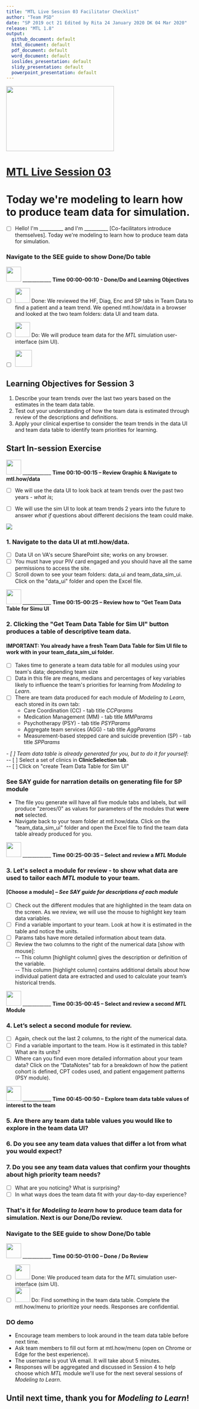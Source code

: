 ```yaml
---
title: "MTL Live Session 03 Facilitator Checklist"
author: "Team PSD"
date: "SP 2019 oct 21 Edited by Rita 24 January 2020 DK 04 Mar 2020"
release: "MTL 1.8"
output: 
  github_document: default
  html_document: default
  pdf_document: default
  word_document: default
  ioslides_presentation: default
  slidy_presentation: default
  powerpoint_presentation: default
---
```

<img src = "https://github.com/lzim/teampsd/blob/master/resources/logos/mtl_live_sq_sm.png"
     height = "175" width = "290">  

# [MTL Live Session 03](https://github.com/lzim/teampsd/blob/master/mtl_facilitate_workgroup/mtl_live_guide/mtl_live_session03_see.Rmd "MTL Live Session 03")

# Today we're modeling to learn how to produce team data for simulation.  
- [ ] Hello! I'm __________ and I'm __________ [Co-facilitators introduce themselves]. Today we're modeling to learn how to produce team data for simulation.

### Navigate to the SEE guide to show Done/Do table
[<img src = "https://github.com/lzim/teampsd/blob/master/resources/icons/timestamp.png" height = "40" width = "40" style = “display:inline-block”/>](#DontClick) ____________ **Time 00:00-00:10 - Done/Do and Learning Objectives**
 
- [ ] [<img src = "https://github.com/lzim/teampsd/blob/master/resources/icons/done.png" height = "40" width = "40">](#DontClick) Done: We reviewed the HF, Diag, Enc and SP tabs in Team Data to find a patient and a team trend. We opened mtl.how/data in a browser and looked at the two team folders: data UI and team data.  
- [ ] [<img src = "https://github.com/lzim/teampsd/blob/master/resources/icons/do.png" height = "40" width = "40">](#DontClick) 
Do: We will produce team data for the _MTL_ simulation user-interface (sim UI).


<!-- Learning Objectives Icon --> 
- [ ] [<img src = "https://github.com/lzim/teampsd/blob/master/resources/icons/learning_objectives.png" height = "45" width = "45">](DontClick)  
## Learning Objectives for Session 3
1. Describe your team trends over the last two years based on the estimates in the team data table.
2. Test out your understanding of how the team data is estimated through review of the descriptions and definitions. 
3. Apply your clinical expertise to consider the team trends in the data UI and team data table to identify team priorities for learning.

## Start In-session Exercise
[<img src = "https://github.com/lzim/teampsd/blob/master/resources/icons/timestamp.png" height = "40" width = "40" style = “display:inline-block”/>](#DontClick) ____________ **Time 00:10-00:15 – Review Graphic & Navigate to mtl.how/data**
- [ ] We will use the data UI to look back at team trends over the past two years - *what is*;  
- [ ] We will use the sim UI to look at team trends 2 years into the future to answer *what if* questions about different decisions the team could make.  


<img src = "https://raw.githubusercontent.com/lzim/teampsd/master/resources/illustrations/data_ui_sim_ui.png">


### 1. Navigate to the data UI at mtl.how/data. 
- [ ] Data UI on VA's secure SharePoint site; works on any browser.
- [ ] You must have your PIV card engaged and you should have all the same permissions to access the site. 
- [ ] Scroll down to see your team folders: data_ui and team_data_sim_ui. Click on the "data_ui" folder and open the Excel file.  

[<img src = "https://github.com/lzim/teampsd/blob/master/resources/icons/timestamp.png" height = "40" width = "40" style = “display:inline-block”/>](#DontClick) ____________ **Time 00:15-00:25 – Review how to “Get Team Data Table for Simu UI**

### 2. Clicking the "Get Team Data Table for Sim UI" button produces a table of descriptive team data.
#### IMPORTANT: You already have a fresh Team Data Table for Sim UI file to work with in your team_data_sim_ui folder. 
- [ ] Takes time to generate a team data table for all modules using your team's data; depending team size
- [ ] Data in this file are means, medians and percentages of key variables likely to influence the team's priorities for learning from *Modeling to Learn*. 
- [ ] There are team data produced for each module of *Modeling to Learn*, each stored in its own tab:
   + Care Coordination (CC) - tab title *CCParams*
   + Medication Management (MM) - tab title *MMParams*
   + Psychotherapy (PSY) - tab title *PSYParams*
   + Aggregate team services (AGG) - tab title *AggParams*
   + Measurement-based stepped care and suicide prevention (SP) - tab title *SPParams*

*- [ ] Team data table is already generated for you, but to do it for yourself:*  
    -- [ ] Select a set of clinics in **ClinicSelection tab**.  
    -- [ ] Click on "create Team Data Table for Sim UI"  
    
### See SAY guide for narration details on generating file for SP module  

- The file you generate will have all five module tabs and labels, but will produce "zeroes/0" as values for parameters of the modules that **were not** selected.  
 - Navigate back to your team folder at mtl.how/data. Click on the "team_data_sim_ui" folder and open the Excel file to find the team data table already produced for you.  
 
 [<img src = "https://github.com/lzim/teampsd/blob/master/resources/icons/timestamp.png" height = "40" width = "40" style = “display:inline-block”/>](#DontClick) ____________ **Time 00:25-00:35 – Select and review a *MTL* Module**

### 3. Let's select a module for review - to show what data are used to tailor each *MTL* module to your team.  

#### [Choose a module] – *See SAY guide for descriptions of each module*  

- [ ] Check out the different modules that are highlighted in the team data on the screen. As we review, we will use the mouse to highlight key team data variables.  
- [ ] Find a variable important to your team. Look at how it is estimated in the table and notice the units.  
- [ ] Params tabs have more detailed information about team data.  
- [ ] Review the two columns to the right of the numerical data [show with mouse]:  
	-- This column [highlight column] gives the description or definition of the variable.  
	-- This column [highlight column] contains additional details about how individual patient data are extracted and used to calculate your team’s historical trends.  

[<img src = "https://github.com/lzim/teampsd/blob/master/resources/icons/timestamp.png" height = "40" width = "40" style = “display:inline-block”/>](#DontClick) ____________ **Time 00:35-00:45 – Select and review a second *MTL* Module**  

### 4. Let’s select a second module for review.  
- [ ] Again, check out the last 2 columns, to the right of the numerical data.  
- [ ] Find a variable important to the team. How is it estimated in this table? What are its units?   
- [ ] Where can you find even more detailed information about your team data? Click on the “DataNotes” tab for a breakdown of how the patient cohort is defined, CPT codes used, and patient engagement patterns (PSY module).  

[<img src = "https://github.com/lzim/teampsd/blob/master/resources/icons/timestamp.png" height = "40" width = "40" style = “display:inline-block”/>](#DontClick) ____________ **Time 00:45-00:50 – Explore team data table values of interest to the team**  

### 5. Are there any team data table values you would like to explore in the team data UI?  
### 6. Do you see any team data values that differ a lot from what you would expect?  
### 7. Do you see any team data values that confirm your thoughts about high priority team needs?  
- [ ] What are you noticing? What is surprising?
- [ ] In what ways does the team data fit with your day-to-day experience?  

### That's it for _Modeling to learn_ how to produce team data for simulation. Next is our Done/Do review.

### Navigate to the SEE guide to show Done/Do table  
[<img src = "https://github.com/lzim/teampsd/blob/master/resources/icons/timestamp.png" height = "40" width = "40" style = “display:inline-block”/>](#DontClick) ____________ **Time 00:50-01:00 – Done / Do Review**  

 
- [ ] [<img src = "https://github.com/lzim/teampsd/blob/master/resources/icons/done.png" height = "40" width = "40">](#DontClick) Done: We produced team data for the _MTL_ simulation user-interface (sim UI).  
- [ ] [<img src = "https://github.com/lzim/teampsd/blob/master/resources/icons/do.png" height = "40" width = "40">](#DontClick) Do: Find something in the team data table. Complete the mtl.how/menu to prioritize your needs. Responses are confidential.  
### DO demo
-	Encourage team members to look around in the team data table before next time. 
-	Ask team members to fill out form at mtl.how/menu (open on Chrome or Edge for the best experience).
-	The username is yout VA email. It will take about 5 minutes. 
-	Responses will be aggregated and discussed in Session 4 to help choose which *MTL* module we'll use for the next several sessions of *Modeling to Learn*.

## Until next time, thank you for *Modeling to Learn*!
